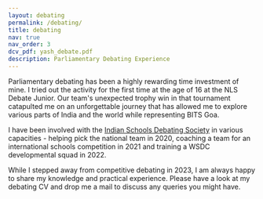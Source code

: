 ```yaml
---
layout: debating
permalink: /debating/
title: debating
nav: true
nav_order: 3
dcv_pdf: yash_debate.pdf
description: Parliamentary Debating Experience
---
```


Parliamentary debating has been a highly rewarding time investment of mine. I tried out the activity for the first time at the age of 16 at the NLS Debate Junior. Our team's unexpected trophy win in that tournament catapulted me on an unforgettable journey that has allowed me to explore various parts of India and the world while representing BITS Goa.

I have been involved with the <a href="https://indianschoolsdebatingsociety.com/">Indian Schools Debating Society</a> in various capacities - helping pick the national team in 2020, coaching a team for an international schools competition in 2021 and training a WSDC developmental squad in 2022.

While I stepped away from competitive debating in 2023, I am always happy to share my knowledge and practical experience. Please have a look at my debating CV and drop me a mail to discuss any queries you might have. 